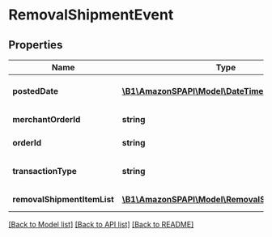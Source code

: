 # RemovalShipmentEvent

## Properties
Name | Type | Description | Notes
------------ | ------------- | ------------- | -------------
**postedDate** | [**\B1\AmazonSPAPI\Model\\DateTime**](\DateTime.md) | The date and time when the financial event was posted. | [optional] 
**merchantOrderId** | **string** | The merchant removal orderId. | [optional] 
**orderId** | **string** | The identifier for the removal shipment order. | [optional] 
**transactionType** | **string** | The type of removal order.  Possible values:  * WHOLESALE_LIQUIDATION | [optional] 
**removalShipmentItemList** | [**\B1\AmazonSPAPI\Model\RemovalShipmentItemList**](RemovalShipmentItemList.md) | A list of removal shipment items. | [optional] 

[[Back to Model list]](../README.md#documentation-for-models) [[Back to API list]](../README.md#documentation-for-api-endpoints) [[Back to README]](../README.md)


